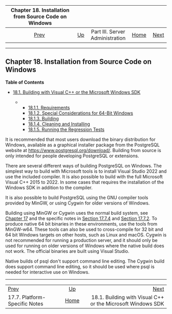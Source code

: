 <!--?xml version="1.0" encoding="UTF-8" standalone="no"?-->

|            Chapter 18. Installation from Source Code on Windows           |                                                    |                                 |                                                       |                                                                                                        |
| :-----------------------------------------------------------------------: | :------------------------------------------------- | :-----------------------------: | ----------------------------------------------------: | -----------------------------------------------------------------------------------------------------: |
| [Prev](installation-platform-notes.html "17.7. Platform-Specific Notes")  | [Up](admin.html "Part III. Server Administration") | Part III. Server Administration | [Home](index.html "PostgreSQL 17devel Documentation") |  [Next](install-windows-full.html "18.1. Building with Visual C++ or the&#xA;  Microsoft Windows SDK") |

***

## Chapter 18. Installation from Source Code on Windows

**Table of Contents**

*   [18.1. Building with Visual C++ or the Microsoft Windows SDK](install-windows-full.html)

    *   *   [18.1.1. Requirements](install-windows-full.html#INSTALL-WINDOWS-FULL-REQUIREMENTS)
        *   [18.1.2. Special Considerations for 64-Bit Windows](install-windows-full.html#INSTALL-WINDOWS-FULL-64-BIT)
        *   [18.1.3. Building](install-windows-full.html#INSTALL-WINDOWS-FULL-BUILD)
        *   [18.1.4. Cleaning and Installing](install-windows-full.html#INSTALL-WINDOWS-FULL-CLEAN-INST)
        *   [18.1.5. Running the Regression Tests](install-windows-full.html#INSTALL-WINDOWS-FULL-REG-TESTS)

[]()

It is recommended that most users download the binary distribution for Windows, available as a graphical installer package from the PostgreSQL website at <https://www.postgresql.org/download/>. Building from source is only intended for people developing PostgreSQL or extensions.

There are several different ways of building PostgreSQL on Windows. The simplest way to build with Microsoft tools is to install Visual Studio 2022 and use the included compiler. It is also possible to build with the full Microsoft Visual C++ 2015 to 2022. In some cases that requires the installation of the Windows SDK in addition to the compiler.

It is also possible to build PostgreSQL using the GNU compiler tools provided by MinGW, or using Cygwin for older versions of Windows.

Building using MinGW or Cygwin uses the normal build system, see [Chapter 17](installation.html "Chapter 17. Installation from Source Code") and the specific notes in [Section 17.7.4](installation-platform-notes.html#INSTALLATION-NOTES-MINGW "17.7.4. MinGW/Native Windows") and [Section 17.7.2](installation-platform-notes.html#INSTALLATION-NOTES-CYGWIN "17.7.2. Cygwin"). To produce native 64 bit binaries in these environments, use the tools from MinGW-w64. These tools can also be used to cross-compile for 32 bit and 64 bit Windows targets on other hosts, such as Linux and macOS. Cygwin is not recommended for running a production server, and it should only be used for running on older versions of Windows where the native build does not work. The official binaries are built using Visual Studio.

Native builds of psql don't support command line editing. The Cygwin build does support command line editing, so it should be used where psql is needed for interactive use on Windows.

***

|                                                                           |                                                       |                                                                                                        |
| :------------------------------------------------------------------------ | :---------------------------------------------------: | -----------------------------------------------------------------------------------------------------: |
| [Prev](installation-platform-notes.html "17.7. Platform-Specific Notes")  |   [Up](admin.html "Part III. Server Administration")  |  [Next](install-windows-full.html "18.1. Building with Visual C++ or the&#xA;  Microsoft Windows SDK") |
| 17.7. Platform-Specific Notes                                             | [Home](index.html "PostgreSQL 17devel Documentation") |                                            18.1. Building with Visual C++ or the Microsoft Windows SDK |
